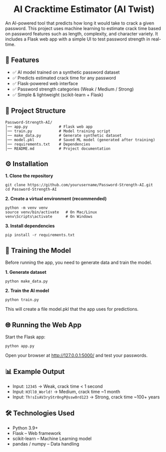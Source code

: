 <h1 align="center">AI Cracktime Estimator (AI Twist)</h1>

An AI-powered tool that predicts how long it would take to crack a given password.
This project uses machine learning to estimate crack time based on password features such as length, complexity, and character variety.
It includes a Flask web app with a simple UI to test password strength in real-time.



## 🚀 Features

 - ✅ AI model trained on a synthetic password dataset
 - ✅ Predicts estimated crack time for any password
 - ✅ Flask-powered web interface
 - ✅ Password strength categories (Weak / Medium / Strong)
 - ✅ Simple & lightweight (scikit-learn + Flask)

## 📂 Project Structure
    Password-Strength-AI/
    │── app.py              # Flask web app
    │── train.py            # Model training script
    │── make_data.py        # Generate synthetic dataset
    │── model.pkl           # Saved ML model (generated after training)
    │── requirements.txt    # Dependencies
    │── README.md           # Project documentation


## ⚙️ Installation

**1. Clone the repository**
```
git clone https://github.com/yourusername/Password-Strength-AI.git
cd Password-Strength-AI
```

**2. Create a virtual environment (recommended)**
```
python -m venv venv
source venv/bin/activate   # On Mac/Linux
venv\Scripts\activate      # On Windows
```

**3. Install dependencies**
```
pip install -r requirements.txt
```

## 🧠 Training the Model

Before running the app, you need to generate data and train the model.

**1. Generate dataset**
```
python make_data.py
```

**2. Train the AI model**
```
python train.py
```

This will create a file model.pkl that the app uses for predictions.

## 🌐 Running the Web App

Start the Flask app:
```
python app.py
```

Open your browser at http://127.0.0.1:5000/ and test your passwords.

## 📊 Example Output

 - Input: `12345` → Weak, crack time < 1 second
 - Input: `H3ll0_World!` → Medium, crack time ~1 month
 - Input: `Th!sIsAV3ryStr0ngP@ssw0rd123` → Strong, crack time ~100+ years

## 🛠️ Technologies Used

 - Python 3.9+
 - Flask – Web framework
 - scikit-learn – Machine Learning model
 - pandas / numpy – Data handling


